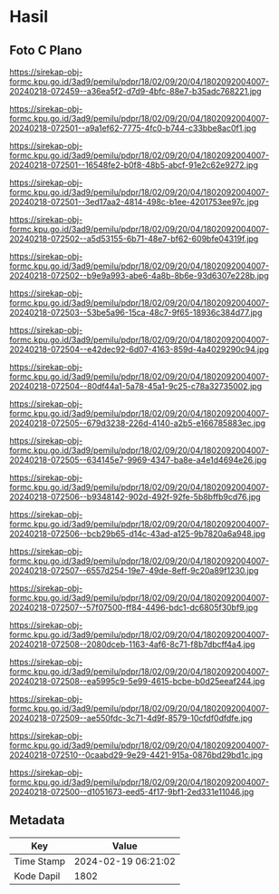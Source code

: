 # Hasil

## Foto C Plano

https://sirekap-obj-formc.kpu.go.id/3ad9/pemilu/pdpr/18/02/09/20/04/1802092004007-20240218-072459--a36ea5f2-d7d9-4bfc-88e7-b35adc768221.jpg

https://sirekap-obj-formc.kpu.go.id/3ad9/pemilu/pdpr/18/02/09/20/04/1802092004007-20240218-072501--a9a1ef62-7775-4fc0-b744-c33bbe8ac0f1.jpg

https://sirekap-obj-formc.kpu.go.id/3ad9/pemilu/pdpr/18/02/09/20/04/1802092004007-20240218-072501--16548fe2-b0f8-48b5-abcf-91e2c62e9272.jpg

https://sirekap-obj-formc.kpu.go.id/3ad9/pemilu/pdpr/18/02/09/20/04/1802092004007-20240218-072501--3ed17aa2-4814-498c-b1ee-4201753ee97c.jpg

https://sirekap-obj-formc.kpu.go.id/3ad9/pemilu/pdpr/18/02/09/20/04/1802092004007-20240218-072502--a5d53155-6b71-48e7-bf62-609bfe04319f.jpg

https://sirekap-obj-formc.kpu.go.id/3ad9/pemilu/pdpr/18/02/09/20/04/1802092004007-20240218-072502--b9e9a993-abe6-4a8b-8b6e-93d6307e228b.jpg

https://sirekap-obj-formc.kpu.go.id/3ad9/pemilu/pdpr/18/02/09/20/04/1802092004007-20240218-072503--53be5a96-15ca-48c7-9f65-18936c384d77.jpg

https://sirekap-obj-formc.kpu.go.id/3ad9/pemilu/pdpr/18/02/09/20/04/1802092004007-20240218-072504--e42dec92-6d07-4163-859d-4a4029290c94.jpg

https://sirekap-obj-formc.kpu.go.id/3ad9/pemilu/pdpr/18/02/09/20/04/1802092004007-20240218-072504--80df44a1-5a78-45a1-9c25-c78a32735002.jpg

https://sirekap-obj-formc.kpu.go.id/3ad9/pemilu/pdpr/18/02/09/20/04/1802092004007-20240218-072505--679d3238-226d-4140-a2b5-e166785883ec.jpg

https://sirekap-obj-formc.kpu.go.id/3ad9/pemilu/pdpr/18/02/09/20/04/1802092004007-20240218-072505--634145e7-9969-4347-ba8e-a4e1d4694e26.jpg

https://sirekap-obj-formc.kpu.go.id/3ad9/pemilu/pdpr/18/02/09/20/04/1802092004007-20240218-072506--b9348142-902d-492f-92fe-5b8bffb9cd76.jpg

https://sirekap-obj-formc.kpu.go.id/3ad9/pemilu/pdpr/18/02/09/20/04/1802092004007-20240218-072506--bcb29b65-d14c-43ad-a125-9b7820a6a948.jpg

https://sirekap-obj-formc.kpu.go.id/3ad9/pemilu/pdpr/18/02/09/20/04/1802092004007-20240218-072507--6557d254-19e7-49de-8eff-9c20a89f1230.jpg

https://sirekap-obj-formc.kpu.go.id/3ad9/pemilu/pdpr/18/02/09/20/04/1802092004007-20240218-072507--57f07500-ff84-4496-bdc1-dc6805f30bf9.jpg

https://sirekap-obj-formc.kpu.go.id/3ad9/pemilu/pdpr/18/02/09/20/04/1802092004007-20240218-072508--2080dceb-1163-4af6-8c71-f8b7dbcff4a4.jpg

https://sirekap-obj-formc.kpu.go.id/3ad9/pemilu/pdpr/18/02/09/20/04/1802092004007-20240218-072508--ea5995c9-5e99-4615-bcbe-b0d25eeaf244.jpg

https://sirekap-obj-formc.kpu.go.id/3ad9/pemilu/pdpr/18/02/09/20/04/1802092004007-20240218-072509--ae550fdc-3c71-4d9f-8579-10cfdf0dfdfe.jpg

https://sirekap-obj-formc.kpu.go.id/3ad9/pemilu/pdpr/18/02/09/20/04/1802092004007-20240218-072510--0caabd29-9e29-4421-915a-0876bd29bd1c.jpg

https://sirekap-obj-formc.kpu.go.id/3ad9/pemilu/pdpr/18/02/09/20/04/1802092004007-20240218-072500--d1051673-eed5-4f17-9bf1-2ed331e11046.jpg


## Metadata

| Key        | Value               |
| ---------- | ------------------- |
| Time Stamp | 2024-02-19 06:21:02 |
| Kode Dapil | 1802                |



